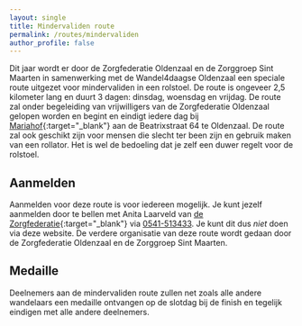 ```yaml
---
layout: single
title: Mindervaliden route
permalink: /routes/mindervaliden
author_profile: false
---
```


Dit jaar wordt er door de Zorgfederatie Oldenzaal en de Zorggroep Sint Maarten in samenwerking met de Wandel4daagse Oldenzaal een speciale route uitgezet voor mindervaliden in een rolstoel. De route is ongeveer 2,5 kilometer lang en duurt 3 dagen: dinsdag, woensdag en vrijdag. De route zal onder begeleiding van vrijwilligers van de Zorgfederatie Oldenzaal gelopen worden en begint en eindigt iedere dag bij [Mariahof](https://goo.gl/maps/nSTkzPjKzGCDorGQ7){:target="_blank"} aan de Beatrixstraat 64 te Oldenzaal. De route zal ook geschikt zijn voor mensen die slecht ter been zijn en gebruik maken van een rollator. Het is wel de bedoeling dat je zelf een duwer regelt voor de rolstoel. 

## Aanmelden
Aanmelden voor deze route is voor iedereen mogelijk. Je kunt jezelf aanmelden door te bellen met Anita Laarveld van [de Zorgfederatie](https://www.zorgfederatieoldenzaal.nl/portal-over-het-bedrijf/contact){:target="_blank"} via [0541-513433](tel:+31541513433). Je kunt dit dus _niet_ doen via deze website. De verdere organisatie van deze route wordt gedaan door de Zorgfederatie Oldenzaal en de Zorggroep Sint Maarten.

## Medaille
Deelnemers aan de mindervaliden route zullen net zoals alle andere wandelaars een medaille ontvangen op de slotdag bij de finish en tegelijk eindigen met alle andere deelnemers.